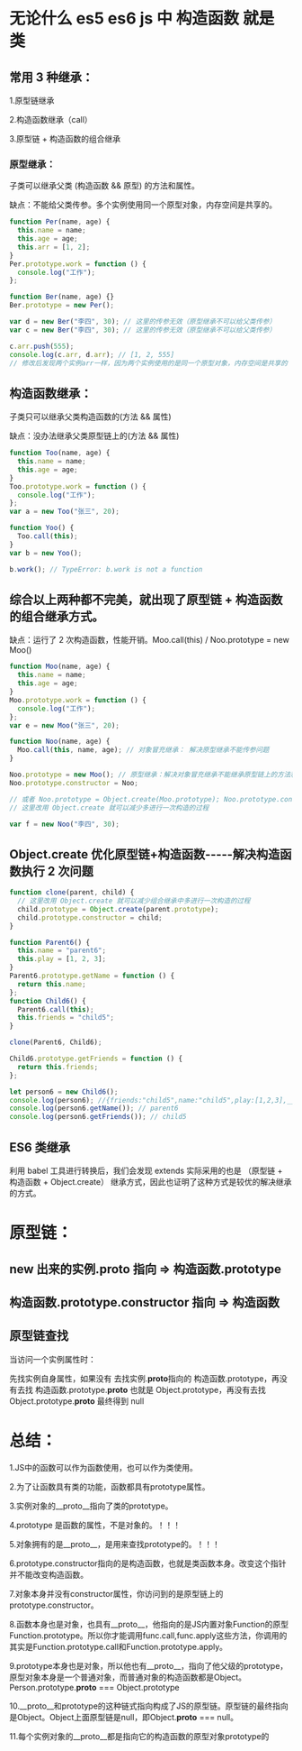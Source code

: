 # 无论什么 es5 es6 js 中 构造函数 就是 类

## 常用 3 种继承：

1.原型链继承

2.构造函数继承（call）

3.原型链 + 构造函数的组合继承



### 原型继承：

子类可以继承父类 (构造函数 && 原型) 的方法和属性。

缺点：不能给父类传参。多个实例使用同一个原型对象，内存空间是共享的。

```js
function Per(name, age) {
  this.name = name;
  this.age = age;
  this.arr = [1, 2];
}
Per.prototype.work = function () {
  console.log("工作");
};

function Ber(name, age) {}
Ber.prototype = new Per();

var d = new Ber("李四", 30); // 这里的传参无效（原型继承不可以给父类传参）
var c = new Ber("李四", 30); // 这里的传参无效（原型继承不可以给父类传参）

c.arr.push(555);
console.log(c.arr, d.arr); // [1, 2, 555]
// 修改后发现两个实例arr一样，因为两个实例使用的是同一个原型对象，内存空间是共享的
```



## 构造函数继承：

子类只可以继承父类构造函数的(方法 && 属性)

缺点：没办法继承父类原型链上的(方法 && 属性)

```js
function Too(name, age) {
  this.name = name;
  this.age = age;
}
Too.prototype.work = function () {
  console.log("工作");
};
var a = new Too("张三", 20);

function Yoo() {
  Too.call(this);
}
var b = new Yoo();

b.work(); // TypeError: b.work is not a function
```



## 综合以上两种都不完美，就出现了原型链 + 构造函数的组合继承方式。

缺点：运行了 2 次构造函数，性能开销。Moo.call(this) / Noo.prototype = new Moo()

```js
function Moo(name, age) {
  this.name = name;
  this.age = age;
}
Moo.prototype.work = function () {
  console.log("工作");
};
var e = new Moo("张三", 20);

function Noo(name, age) {
  Moo.call(this, name, age); // 对象冒充继承： 解决原型继承不能传参问题
}

Noo.prototype = new Moo(); // 原型继承：解决对象冒充继承不能继承原型链上的方法和属性
Noo.prototype.constructor = Noo;

// 或者 Noo.prototype = Object.create(Moo.prototype); Noo.prototype.constructor = Noo
// 这里改用 Object.create 就可以减少多进行一次构造的过程

var f = new Noo("李四", 30);
```



## Object.create 优化原型链+构造函数-----解决构造函数执行 2 次问题

```js
function clone(parent, child) {
  // 这里改用 Object.create 就可以减少组合继承中多进行一次构造的过程
  child.prototype = Object.create(parent.prototype);
  child.prototype.constructor = child;
}

function Parent6() {
  this.name = "parent6";
  this.play = [1, 2, 3];
}
Parent6.prototype.getName = function () {
  return this.name;
};
function Child6() {
  Parent6.call(this);
  this.friends = "child5";
}

clone(Parent6, Child6);

Child6.prototype.getFriends = function () {
  return this.friends;
};

let person6 = new Child6();
console.log(person6); //{friends:"child5",name:"child5",play:[1,2,3],__proto__:Parent6}
console.log(person6.getName()); // parent6
console.log(person6.getFriends()); // child5
```



## ES6 类继承

利用 babel 工具进行转换后，我们会发现 extends 实际采用的也是 （原型链 + 构造函数 + Object.create） 继承方式，因此也证明了这种方式是较优的解决继承的方式。



# 原型链：

## new 出来的实例.**proto** 指向 => 构造函数.prototype

## 构造函数.prototype.constructor 指向 => 构造函数



## 原型链查找

当访问一个实例属性时：

先找实例自身属性，如果没有 去找实例.**proto**指向的 构造函数.prototype，再没有去找 构造函数.prototype.**proto** 也就是 Object.prototype，再没有去找 Object.prototype.**proto** 最终得到 null






# 总结：

1.JS中的函数可以作为函数使用，也可以作为类使用。

2.为了让函数具有类的功能，函数都具有prototype属性。

3.实例对象的__proto__指向了类的prototype。

4.prototype 是函数的属性，不是对象的。！！！

5.对象拥有的是__proto__，是用来查找prototype的。！！！

6.prototype.constructor指向的是构造函数，也就是类函数本身。改变这个指针并不能改变构造函数。

7.对象本身并没有constructor属性，你访问到的是原型链上的prototype.constructor。

8.函数本身也是对象，也具有__proto__，他指向的是JS内置对象Function的原型Function.prototype。所以你才能调用func.call,func.apply这些方法，你调用的其实是Function.prototype.call和Function.prototype.apply。

9.prototype本身也是对象，所以他也有__proto__，指向了他父级的prototype，原型对象本身是一个普通对象，而普通对象的构造函数都是Object。Person.prototype.__proto__ === Object.prototype

10.__proto__和prototype的这种链式指向构成了JS的原型链。原型链的最终指向是Object。Object上面原型链是null，即Object.__proto__ === null。

11.每个实例对象的__proto__都是指向它的构造函数的原型对象prototype的
